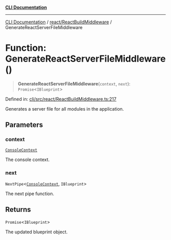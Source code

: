 [**CLI Documentation**](../../../README.md)

***

[CLI Documentation](../../../README.md) / [react/ReactBuildMiddleware](../README.md) / GenerateReactServerFileMiddleware

# Function: GenerateReactServerFileMiddleware()

> **GenerateReactServerFileMiddleware**(`context`, `next`): `Promise`\<`IBlueprint`\>

Defined in: [cli/src/react/ReactBuildMiddleware.ts:217](https://github.com/stonemjs/cli/blob/df49bf1f270a78a61946870e36ae0b10d02482b3/src/react/ReactBuildMiddleware.ts#L217)

Generates a server file for all modules in the application.

## Parameters

### context

[`ConsoleContext`](../../../declarations/interfaces/ConsoleContext.md)

The console context.

### next

`NextPipe`\<[`ConsoleContext`](../../../declarations/interfaces/ConsoleContext.md), `IBlueprint`\>

The next pipe function.

## Returns

`Promise`\<`IBlueprint`\>

The updated blueprint object.
